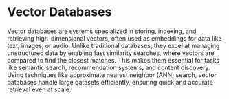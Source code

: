 # Vector Databases

Vector databases are systems specialized in storing, indexing, and retrieving high-dimensional vectors, often used as embeddings for data like text, images, or audio. Unlike traditional databases, they excel at managing unstructured data by enabling fast similarity searches, where vectors are compared to find the closest matches. This makes them essential for tasks like semantic search, recommendation systems, and content discovery. Using techniques like approximate nearest neighbor (ANN) search, vector databases handle large datasets efficiently, ensuring quick and accurate retrieval even at scale.